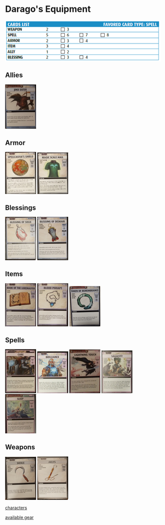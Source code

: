 # Darago's Equipment
![a](../p1/D3.PNG)

## Allies
<img src="https://github.com/barry4356/PACG_Cards/blob/main/WoTR/Allies/JinxEater.png" alt="RidingHorse" width="100"/>

## Armor
<img src="https://github.com/barry4356/PACG_Cards/blob/main/WoTR/Armor/SpellcastersShield.png" alt="SpellcastersShield" width="100"/> <img src="https://github.com/barry4356/PACG_Cards/blob/main/WoTR/Armor/MagicScaleMail.png" alt="MagicScaleMail" width="100"/>

## Blessings
<img src="https://github.com/barry4356/PACG_Cards/blob/main/WoTR/Blessings/BlessingOfShax.png" alt="BlessingOfShax" width="100"/> <img src="https://github.com/barry4356/PACG_Cards/blob/main/WoTR/Blessings/BlessingOfDeskari.png" alt="BlessingOfTheGods" width="100"/>

## Items
<img src="https://github.com/barry4356/PACG_Cards/blob/main/WoTR/Items/BookOfTheLoremaster.png" alt="BookOfTheLoremaster" width="100"/> <img src="https://github.com/barry4356/PACG_Cards/blob/main/WoTR/Items/BloodPeriapt.png" alt="Codex" width="100"/> <img src="https://github.com/barry4356/PACG_Cards/blob/main/WoTR/Items/TokenOfRemembrance.png" alt="CaltropBead" width="100"/>

## Spells
<img src="https://github.com/barry4356/PACG_Cards/blob/main/WoTR/Spells/Cure.png" alt="Cure" width="100"/> <img src="https://github.com/barry4356/PACG_Cards/blob/main/WoTR/Spells/Brilliance.png" alt="Brilliance" width="100"/> <img src="https://github.com/barry4356/PACG_Cards/blob/main/WoTR/Spells/LightningTouch.png" alt="LightningTouch" width="100"/> <img src="https://github.com/barry4356/PACG_Cards/blob/main/WoTR/Spells/Sagacity.png" alt="LightningTouch" width="100"/> <img src="https://github.com/barry4356/PACG_Cards/blob/main/WoTR/Spells/Sleep.png" alt="Sleep" width="100"/>

## Weapons
<img src="https://github.com/barry4356/PACG_Cards/blob/main/WoTR/Weapons/Sickle.png" alt="Sickle" width="100"/> <img src="https://github.com/barry4356/PACG_Cards/blob/main/WoTR/Weapons/Aklys.png" alt="Longspear" width="100"/>

[characters](../p1/characters.md#characters)

[available gear](available_loot.md#available-gear)

